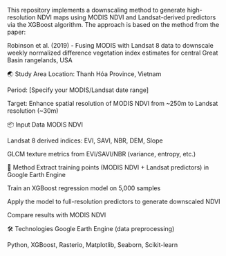This repository implements a downscaling method to generate high-resolution NDVI maps using MODIS NDVI and Landsat-derived predictors via the XGBoost algorithm. The approach is based on the method from the paper:

Robinson et al. (2019) - Fusing MODIS with Landsat 8 data to downscale weekly normalized difference vegetation index estimates for central Great Basin rangelands, USA

🌏 Study Area
Location: Thanh Hóa Province, Vietnam

Period: [Specify your MODIS/Landsat date range]

Target: Enhance spatial resolution of MODIS NDVI from ~250m to Landsat resolution (~30m)

📦 Input Data
MODIS NDVI

Landsat 8 derived indices: EVI, SAVI, NBR, DEM, Slope

GLCM texture metrics from EVI/SAVI/NBR (variance, entropy, etc.)

🧠 Method
Extract training points (MODIS NDVI + Landsat predictors) in Google Earth Engine

Train an XGBoost regression model on 5,000 samples

Apply the model to full-resolution predictors to generate downscaled NDVI

Compare results with MODIS NDVI

🛠️ Technologies
Google Earth Engine (data preprocessing)

Python, XGBoost, Rasterio, Matplotlib, Seaborn, Scikit-learn
